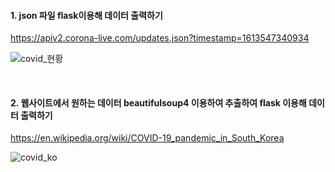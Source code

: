 #### 1. json 파일 flask이용해 데이터 출력하기    

https://apiv2.corona-live.com/updates.json?timestamp=1613547340934

![covid_현황](https://user-images.githubusercontent.com/77425963/108384227-e716a000-724d-11eb-9dd9-0eed2827c001.png)

<br>

#### 2. 웹사이트에서 원하는 데이터 beautifulsoup4 이용하여 추출하여 flask 이용해 데이터 출력하기

https://en.wikipedia.org/wiki/COVID-19_pandemic_in_South_Korea

![covid_ko](https://user-images.githubusercontent.com/77425963/108384237-e978fa00-724d-11eb-9dd4-e2e4aee8e002.png)
